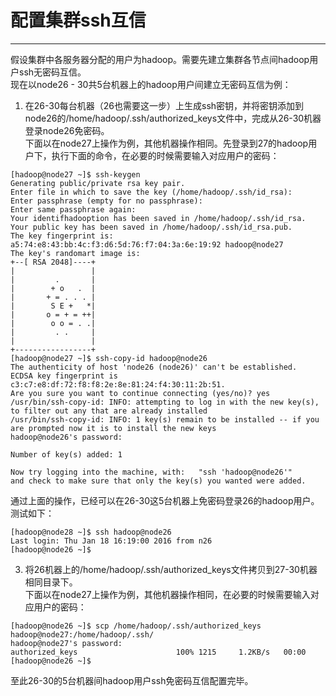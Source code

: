 # 配置集群ssh互信
---

假设集群中各服务器分配的用户为hadoop。需要先建立集群各节点间hadoop用户ssh无密码互信。  
现在以node26 - 30共5台机器上的hadoop用户间建立无密码互信为例：  

1. 在26-30每台机器（26也需要这一步）上生成ssh密钥，并将密钥添加到node26的/home/hadoop/.ssh/authorized_keys文件中，完成从26-30机器登录node26免密码。  
下面以在node27上操作为例，其他机器操作相同。先登录到27的hadoop用户下，执行下面的命令，在必要的时候需要输入对应用户的密码：  
  ```
[hadoop@node27 ~]$ ssh-keygen 
Generating public/private rsa key pair.
Enter file in which to save the key (/home/hadoop/.ssh/id_rsa): 
Enter passphrase (empty for no passphrase): 
Enter same passphrase again: 
Your identifhadooption has been saved in /home/hadoop/.ssh/id_rsa.
Your public key has been saved in /home/hadoop/.ssh/id_rsa.pub.
The key fingerprint is:
a5:74:e8:43:bb:4c:f3:d6:5d:76:f7:04:3a:6e:19:92 hadoop@node27
The key's randomart image is:
+--[ RSA 2048]----+
|                 |
|         .       |
|        + o   .  |
|       + = . . . |
|        S E +   *|
|       o = + = ++|
|        o o = . .|
|         . .     |
|                 |
+-----------------+
[hadoop@node27 ~]$ ssh-copy-id hadoop@node26
The authenticity of host 'node26 (node26)' can't be established.
ECDSA key fingerprint is c3:c7:e8:df:72:f8:f8:2e:8e:81:24:f4:30:11:2b:51.
Are you sure you want to continue connecting (yes/no)? yes
/usr/bin/ssh-copy-id: INFO: attempting to log in with the new key(s), to filter out any that are already installed
/usr/bin/ssh-copy-id: INFO: 1 key(s) remain to be installed -- if you are prompted now it is to install the new keys
hadoop@node26's password: 

Number of key(s) added: 1

Now try logging into the machine, with:   "ssh 'hadoop@node26'"
and check to make sure that only the key(s) you wanted were added.
  ```
  通过上面的操作，已经可以在26-30这5台机器上免密码登录26的hadoop用户。测试如下：  
  ```
[hadoop@node28 ~]$ ssh hadoop@node26
Last login: Thu Jan 18 16:19:00 2016 from n26
[hadoop@node26 ~]$
  ```
3. 将26机器上的/home/hadoop/.ssh/authorized_keys文件拷贝到27-30机器相同目录下。  
下面以在node27上操作为例，其他机器操作相同，在必要的时候需要输入对应用户的密码：  
  ```
[hadoop@node26 ~]$ scp /home/hadoop/.ssh/authorized_keys hadoop@node27:/home/hadoop/.ssh/
hadoop@node27's password: 
authorized_keys                      100% 1215     1.2KB/s   00:00    
[hadoop@node26 ~]$
  ```

至此26-30的5台机器间hadoop用户ssh免密码互信配置完毕。
